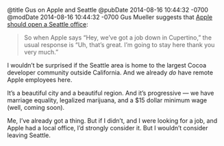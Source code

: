 @title Gus on Apple and Seattle
@pubDate 2014-08-16 10:44:32 -0700
@modDate 2014-08-16 10:44:32 -0700
Gus Mueller suggests that <a href="http://shapeof.com/archives/2014/8/apple_should_open_a_seattle_office.html">Apple should open a Seattle office</a>:

>So when Apple says “Hey, we’ve got a job down in Cupertino,” the usual response is “Uh, that’s great. I’m going to stay here thank you very much.”

I wouldn’t be surprised if the Seattle area is home to the largest Cocoa developer community outside California. And we already *do* have remote Apple employees here.

It’s a beautiful city and a beautiful region. And it’s progressive — we have marriage equality, legalized marijuana, and a $15 dollar minimum wage (well, coming soon).

Me, I’ve already got a thing. But if I didn’t, and I were looking for a job, and Apple had a local office, I’d strongly consider it. But I wouldn’t consider leaving Seattle.
